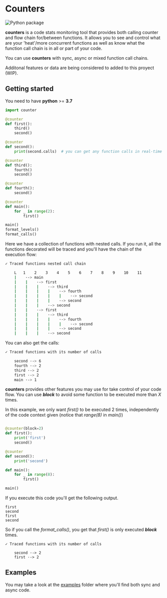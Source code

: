 # Counters

![Python package](https://github.com/mavaras/counters/workflows/Python%20package/badge.svg)


**counters** is a code stats monitoring tool that provides both calling counter and flow chain for/between functions. It allows you to see and control what are your 'heat'/more concurrent functions as well as know what the function call chain is in all or part of your code.


You can use **counters** with sync, async or mixed function call chains.


Additonal features or data are being considered to added to this proyect (WIP).

## Getting started
You need to have **python** >= **3.7**
```python
import counter

@counter
def first():
    third()
    second()

@counter
def second():
    print(second.calls)  # you can get any function calls in real-time

@counter
def third():
    fourth()
    second()

@counter
def fourth():
    second()

@counter
def main():
    for _ in range(2):
        first()

main()
format_levels()
format_calls()
```

Here we have a collection of functions with nested calls. If you run it, all the functions decorated will be traced and you'll have the chain of the execution flow:

```bash
✓ Traced functions nested call chain

    L   1    2    3    4    5    6    7    8    9    10    11
    |    ·-> main
    |    |    ·-> first
    |    |    |    ·-> third
    |    |    |    |    ·-> fourth
    |    |    |    |    |    ·-> second
    |    |    |    |    ·-> second
    |    |    |    ·-> second
    |    |    ·-> first
    |    |    |    ·-> third
    |    |    |    |    ·-> fourth
    |    |    |    |    |    ·-> second
    |    |    |    |    ·-> second
    |    |    |    ·-> second
```

You can also get the calls:

```bash
✓ Traced functions with its number of calls

    second ·-> 6
    fourth ·-> 2
    third ·-> 2
    first ·-> 2
    main ·-> 1
  ```


**counters** provides other features you may use for take control of your code flow.
You can use ***block*** to avoid some function to be executed more than *X* times.

In this example, we only want *first()* to be executed 2 times, independently of the code context given (notice that *range(8)* in *main()*)

```python

@counter(block=2)
def first():
    print('first')
    second()

@counter
def second():
    print('second')

def main():
    for _ in range(8):
        first()

main()
```

If you execute this code you'll get the following output.
```
first
second
first
second
```

So if you call the *format_calls()*, you get that *first()* is only executed ***block*** times.
```
✓ Traced functions with its number of calls

    second ·-> 2
    first ·-> 2
```

## Examples
You may take a look at the [examples](https://github.com/mavaras/counters/tree/master/examples) folder where you'll find both sync and async code.
